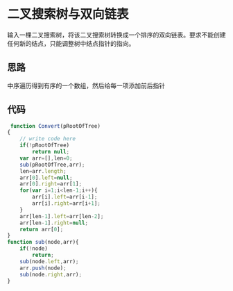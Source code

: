 # 二叉搜索树与双向链表

输入一棵二叉搜索树，将该二叉搜索树转换成一个排序的双向链表。要求不能创建任何新的结点，只能调整树中结点指针的指向。

## 思路

中序遍历得到有序的一个数组，然后给每一项添加前后指针

## 代码

```js
 function Convert(pRootOfTree)
{
    // write code here
    if(!pRootOfTree)
        return null;
    var arr=[],len=0;
    sub(pRootOfTree,arr);
    len=arr.length;
    arr[0].left=null;
    arr[0].right=arr[1];
    for(var i=1;i<len-1;i++){
        arr[i].left=arr[i-1];
        arr[i].right=arr[i+1];
    }
    arr[len-1].left=arr[len-2];
    arr[len-1].right=null;
    return arr[0];
}
function sub(node,arr){
    if(!node)
        return;
    sub(node.left,arr);
    arr.push(node);
    sub(node.right,arr);
}
```